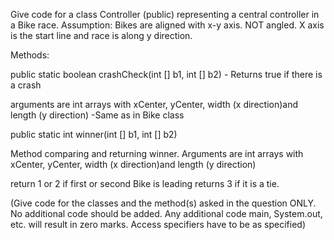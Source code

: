 Give code for a class Controller (public) representing a central controller  in a Bike race. Assumption: Bikes are aligned with x-y axis. NOT angled. X axis is the start line and race is along y direction. 

Methods:  

public static boolean crashCheck(int [] b1, int [] b2) - Returns true if there is a crash

arguments are int arrays with xCenter, yCenter,  width (x direction)and length (y direction) -Same as in Bike class

 public static int winner(int [] b1, int [] b2)

Method comparing and returning winner. Arguments are int arrays with xCenter, yCenter,  width (x direction)and length (y direction) 

return 1 or 2  if first or second  Bike is leading returns 3 if it is a tie.

(Give code for the classes  and the method(s) asked in the question ONLY. No additional code should be added. Any additional code main, System.out,  etc. will result in zero marks. Access specifiers have to be as specified)
